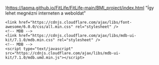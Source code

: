 )https://lapma.github.io/FitLife/FitLife-main/BMI_project/index.html
"Így lehet megnézni interneten a weboldat"




<!-- Font Awesome -->
    <link href="https://cdnjs.cloudflare.com/ajax/libs/font-awesome/6.0.0/css/all.min.css" rel="stylesheet" />
    <!-- MDB -->
    <link href="https://cdnjs.cloudflare.com/ajax/libs/mdb-ui-kit/7.1.0/mdb.min.css" rel="stylesheet" />
    <!-- MDB -->
    <script type="text/javascript" src="https://cdnjs.cloudflare.com/ajax/libs/mdb-ui-kit/7.1.0/mdb.umd.min.js"></script>
